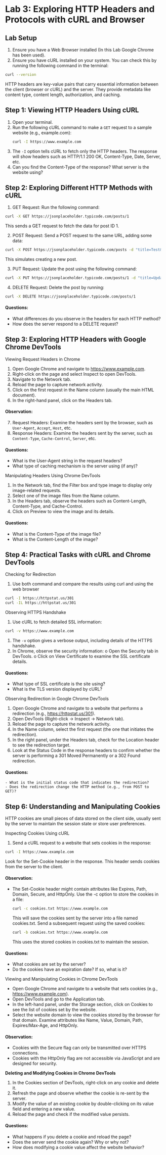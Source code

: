 # Lab 3: Exploring HTTP Headers and Protocols with cURL and Browser

## Lab Setup
1.	Ensure you have a Web Browser installed (In this Lab Google Chrome has been used).
2.	Ensure you have cURL installed on your system. You can check this by running the following command in the terminal: 
```sh
curl --version
```

HTTP headers are key-value pairs that carry essential information between the client (browser or cURL) and the server. They provide metadata like content type, content length, authorization, and caching.

## Step 1: Viewing HTTP Headers Using cURL
1.	Open your terminal.
2.	Run the following cURL command to make a `GET` request to a sample website (e.g., example.com): 
    ```sh
    curl -I https://www.example.com
    ```
3.	The `-I` option tells cURL to fetch only the HTTP headers. The response will show headers such as HTTP/1.1 200 OK, Content-Type, Date, Server, etc.
4. Can you find the Content-Type of the response? What server is the website using?

## Step 2: Exploring Different HTTP Methods with cURL
1.	GET Request: Run the following command:
```sh
curl -X GET https://jsonplaceholder.typicode.com/posts/1
```

This sends a GET request to fetch the data for post ID 1.

2. POST Request: Send a POST request to the same URL, adding some data:
```sh
curl -X POST https://jsonplaceholder.typicode.com/posts -d "title=Test&body=This is a test post."
```

This simulates creating a new post.


3. PUT Request: Update the post using the following command:
```sh
curl -X PUT https://jsonplaceholder.typicode.com/posts/1 -d "title=Updated Title&body=Updated body"
```

4. DELETE Request: Delete the post by running:
```sh
curl -X DELETE https://jsonplaceholder.typicode.com/posts/1
```

#### Questions:
- What differences do you observe in the headers for each HTTP method?
- How does the server respond to a DELETE request?


## Step 3: Exploring HTTP Headers with Google Chrome DevTools
Viewing Request Headers in Chrome
1.	Open Google Chrome and navigate to https://www.example.com.
2.	Right-click on the page and select Inspect to open DevTools.
3.	Navigate to the Network tab.
4.	Reload the page to capture network activity.
5.	Click on the first request in the Name column (usually the main HTML document).
6.	In the right-hand panel, click on the Headers tab.

#### Observation:
7.	Request Headers: Examine the headers sent by the browser, such as `User-Agent`, `Accept`, `Host`, etc.
8.	Response Headers: Examine the headers sent by the server, such as `Content-Type`, `Cache-Control`, `Server`, etc.

#### Questions:
- What is the User-Agent string in the request headers?
- What type of caching mechanism is the server using (if any)?

Manipulating Headers Using Chrome DevTools
1.	In the Network tab, find the Filter box and type image to display only image-related requests.
2.	Select one of the image files from the Name column.
3.	In the Headers tab, observe the headers such as Content-Length, Content-Type, and Cache-Control.
4.	Click on Preview to view the image and its details.

#### Questions:
- What is the Content-Type of the image file?
- What is the Content-Length of the image?


## Step 4: Practical Tasks with cURL and Chrome DevTools
Checking for Redirection
1.	Use both command and compare the results using curl and using the web browser
```sh
curl -I https://httpstat.us/301
curl -IL https://httpstat.us/301
```
Observing HTTPS Handshake
1.	Use cURL to fetch detailed SSL information:
```sh
curl -v https://www.example.com
```

1.	The `-v` option gives a verbose output, including details of the HTTPS handshake.
2.	In Chrome, observe the security information:
o	Open the Security tab in DevTools.
o	Click on View Certificate to examine the SSL certificate details.

#### Questions:
- What type of SSL certificate is the site using?
- What is the TLS version displayed by cURL?


Observing Redirection in Google Chrome DevTools
1.	Open Google Chrome and navigate to a website that performs a redirection (e.g., https://httpstat.us/301).
2.	Open DevTools (Right-click -> Inspect -> Network tab).
3.	Reload the page to capture the network activity.
4.	In the Name column, select the first request (the one that initiates the redirection).
5.	In the right panel, under the Headers tab, check for the Location header to see the redirection target.
6.	Look at the Status Code in the response headers to confirm whether the server is performing a 301 Moved Permanently or a 302 Found redirection.

#### Questions:
    - What is the initial status code that indicates the redirection?
    - Does the redirection change the HTTP method (e.g., from POST to GET)?

## Step 6: Understanding and Manipulating Cookies
HTTP cookies are small pieces of data stored on the client side, usually sent by the server to maintain the session state or store user preferences.

Inspecting Cookies Using cURL
1.	Send a cURL request to a website that sets cookies in the response:
```sh
curl -I https://www.example.com
```

Look for the Set-Cookie header in the response. This header sends cookies from the server to the client.

#### Observation:
- The Set-Cookie header might contain attributes like Expires, Path, Domain, Secure, and HttpOnly.
Use the -c option to store the cookies in a file:
    ```sh
    curl -c cookies.txt https://www.example.com
    ```
    This will save the cookies sent by the server into a file named cookies.txt.
    Send a subsequent request using the saved cookies:
    ```sh
    curl -b cookies.txt https://www.example.com
    ```
    This uses the stored cookies in cookies.txt to maintain the session.

#### Questions:
- What cookies are set by the server?
- Do the cookies have an expiration date? If so, what is it?

Viewing and Manipulating Cookies in Chrome DevTools
- Open Google Chrome and navigate to a website that sets cookies (e.g., https://www.example.com).
- Open DevTools and go to the Application tab.
- In the left-hand panel, under the Storage section, click on Cookies to see the list of cookies set by the website.
- Select the website domain to view the cookies stored by the browser for that domain. Examine attributes like Name, Value, Domain, Path, Expires/Max-Age, and HttpOnly.

#### Observation:
- Cookies with the Secure flag can only be transmitted over HTTPS connections.
- Cookies with the HttpOnly flag are not accessible via JavaScript and are designed for security.

**Deleting and Modifying Cookies in Chrome DevTools**
1.	In the Cookies section of DevTools, right-click on any cookie and delete it.
2.	Refresh the page and observe whether the cookie is re-sent by the server.
3.	Modify the value of an existing cookie by double-clicking on its value field and entering a new value.
4.	Reload the page and check if the modified value persists.

#### Questions:
- What happens if you delete a cookie and reload the page?
- Does the server send the cookie again? Why or why not?
- How does modifying a cookie value affect the website behavior?
